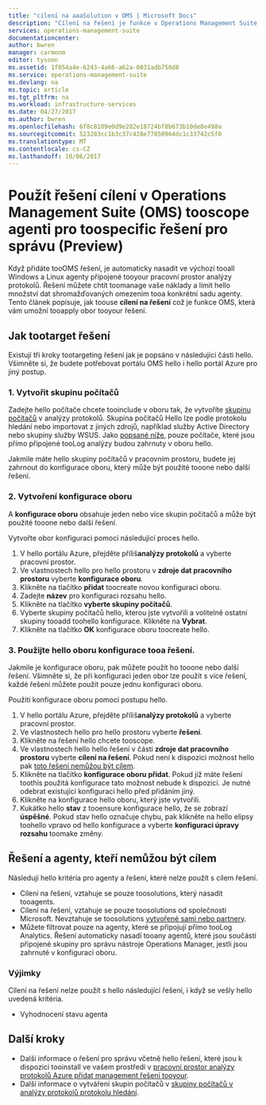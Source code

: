 ```yaml
---
title: "cílení na aaaSolution v OMS | Microsoft Docs"
description: "Cílení na řešení je funkce v Operations Management Suite (OMS), který vám umožní toolimit správu řešení tooa konkrétní sadu agentů.  Tento článek popisuje, jak toocreate konfigurace oboru a použijte ho tooa řešení."
services: operations-management-suite
documentationcenter: 
author: bwren
manager: carmonm
editor: tysonn
ms.assetid: 1f054a4e-6243-4a66-a62a-0031adb750d8
ms.service: operations-management-suite
ms.devlang: na
ms.topic: article
ms.tgt_pltfrm: na
ms.workload: infrastructure-services
ms.date: 04/27/2017
ms.author: bwren
ms.openlocfilehash: 6f8c8109e0d9e282e18724bf8b673b10de8e498a
ms.sourcegitcommit: 523283cc1b3c37c428e77850964dc1c33742c5f0
ms.translationtype: MT
ms.contentlocale: cs-CZ
ms.lasthandoff: 10/06/2017
---
```

# <a name="use-solution-targeting-in-operations-management-suite-oms-tooscope-management-solutions-toospecific-agents-preview"></a>Použít řešení cílení v Operations Management Suite (OMS) tooscope agenti pro toospecific řešení pro správu (Preview)
Když přidáte tooOMS řešení, je automaticky nasadit ve výchozí tooall Windows a Linux agenty připojené tooyour pracovní prostor analýzy protokolů.  Řešení můžete chtít toomanage vaše náklady a limit hello množství dat shromažďovaných omezením tooa konkrétní sadu agenty.  Tento článek popisuje, jak toouse **cílení na řešení** což je funkce OMS, která vám umožní tooapply obor tooyour řešení.

## <a name="how-tootarget-a-solution"></a>Jak tootarget řešení
Existují tři kroky tootargeting řešení jak je popsáno v následující části hello.  Všimněte si, že budete potřebovat portálu OMS hello i hello portál Azure pro jiný postup.


### <a name="1-create-a-computer-group"></a>1. Vytvořit skupinu počítačů
Zadejte hello počítače chcete tooinclude v oboru tak, že vytvoříte [skupinu počítačů](../log-analytics/log-analytics-computer-groups.md) v analýzy protokolů.  Skupina počítačů Hello lze podle protokolu hledání nebo importovat z jiných zdrojů, například služby Active Directory nebo skupiny služby WSUS. Jako [popsané níže](#solutions-and-agents-that-cant-be-targeted), pouze počítače, které jsou přímo připojené tooLog analýzy budou zahrnuty v oboru hello.

Jakmile máte hello skupiny počítačů v pracovním prostoru, budete jej zahrnout do konfigurace oboru, který může být použité tooone nebo další řešení.
 
 
 ### <a name="2-create-a-scope-configuration"></a>2. Vytvoření konfigurace oboru
 A **konfigurace oboru** obsahuje jeden nebo více skupin počítačů a může být použité tooone nebo další řešení. 
 
 Vytvořte obor konfiguraci pomocí následující proces hello.  

 1. V hello portálu Azure, přejděte příliš**analýzy protokolů** a vyberte pracovní prostor.
 2. Ve vlastnostech hello pro hello prostoru v **zdroje dat pracovního prostoru** vyberte **konfigurace oboru**.
 3. Klikněte na tlačítko **přidat** toocreate novou konfiguraci oboru.
 4. Zadejte **název** pro konfiguraci rozsahu hello.
 5. Klikněte na tlačítko **vyberte skupiny počítačů**.
 6. Vyberte skupiny počítačů hello, kterou jste vytvořili a volitelně ostatní skupiny tooadd toohello konfigurace.  Klikněte na **Vybrat**.  
 6. Klikněte na tlačítko **OK** konfigurace oboru toocreate hello. 


 ### <a name="3-apply-hello-scope-configuration-tooa-solution"></a>3. Použijte hello oboru konfigurace tooa řešení.
Jakmile je konfigurace oboru, pak můžete použít ho tooone nebo další řešení.  Všimněte si, že při konfiguraci jeden obor lze použít s více řešení, každé řešení můžete použít pouze jednu konfiguraci oboru.

Použití konfigurace oboru pomocí postupu hello.  

 1. V hello portálu Azure, přejděte příliš**analýzy protokolů** a vyberte pracovní prostor.
 2. Ve vlastnostech hello pro hello prostoru vyberte **řešení**.
 3. Klikněte na řešení hello chcete tooscope.
 4. Ve vlastnostech hello hello řešení v části **zdroje dat pracovního prostoru** vyberte **cílení na řešení**.  Pokud není k dispozici možnost hello pak [toto řešení nemůžou být cílem](#solutions-and-agents-that-cant-be-targeted).
 5. Klikněte na tlačítko **konfigurace oboru přidat**.  Pokud již máte řešení toothis použitá konfigurace tato možnost nebude k dispozici.  Je nutné odebrat existující konfiguraci hello před přidáním jiný.
 6. Klikněte na konfigurace hello oboru, který jste vytvořili.
 7. Kukátko hello **stav** z tooensure konfigurace hello, že se zobrazí **úspěšné**.  Pokud stav hello označuje chybu, pak klikněte na hello elipsy toohello vpravo od hello konfigurace a vyberte **konfiguraci úpravy rozsahu** toomake změny.

## <a name="solutions-and-agents-that-cant-be-targeted"></a>Řešení a agenty, kteří nemůžou být cílem
Následují hello kritéria pro agenty a řešení, které nelze použít s cílem řešení.

- Cílení na řešení, vztahuje se pouze toosolutions, který nasadit tooagents.
- Cílení na řešení, vztahuje se pouze toosolutions od společnosti Microsoft.  Nevztahuje se toosolutions [vytvořené sami nebo partnery](operations-management-suite-solutions-creating.md).
- Můžete filtrovat pouze na agenty, které se připojují přímo tooLog Analytics.  Řešení automaticky nasadí tooany agentů, které jsou součástí připojené skupiny pro správu nástroje Operations Manager, jestli jsou zahrnuté v konfiguraci oboru.

### <a name="exceptions"></a>Výjimky
Cílení na řešení nelze použít s hello následující řešení, i když se vešly hello uvedená kritéria.

- Vyhodnocení stavu agenta

## <a name="next-steps"></a>Další kroky
- Další informace o řešení pro správu včetně hello řešení, které jsou k dispozici tooinstall ve vašem prostředí v [pracovní prostor analýzy protokolů Azure přidat management řešení tooyour](../log-analytics/log-analytics-add-solutions.md).
- Další informace o vytváření skupin počítačů v [skupiny počítačů v analýzy protokolů protokolu hledání](../log-analytics/log-analytics-computer-groups.md).